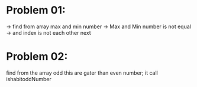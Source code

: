 # Problem 01:
-> find from array max and min number
-> Max and Min number is not equal
-> and index is not each other next

# Problem 02:
find from the array odd this are gater than even number; it call ishabitoddNumber